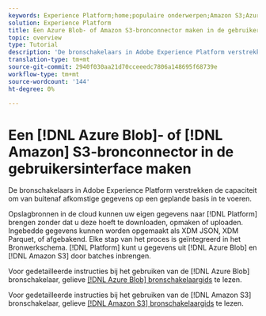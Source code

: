 ```yaml
---
keywords: Experience Platform;home;populaire onderwerpen;Amazon S3;Azure Blob
solution: Experience Platform
title: Een Azure Blob- of Amazon S3-bronconnector maken in de gebruikersinterface
topic: overview
type: Tutorial
description: 'De bronschakelaars in Adobe Experience Platform verstrekken de capaciteit om van buitenaf afkomstige gegevens op een geplande basis in te voeren. '
translation-type: tm+mt
source-git-commit: 2940f030aa21d70cceeedc7806a148695f68739e
workflow-type: tm+mt
source-wordcount: '144'
ht-degree: 0%

---
```



# Een [!DNL Azure Blob]- of [!DNL Amazon] S3-bronconnector in de gebruikersinterface maken

De bronschakelaars in Adobe Experience Platform verstrekken de capaciteit om van buitenaf afkomstige gegevens op een geplande basis in te voeren.

Opslagbronnen in de cloud kunnen uw eigen gegevens naar [!DNL Platform] brengen zonder dat u deze hoeft te downloaden, opmaken of uploaden. Ingebedde gegevens kunnen worden opgemaakt als XDM JSON, XDM Parquet, of afgebakend. Elke stap van het proces is geïntegreerd in het Bronwerkschema. [!DNL Platform] kunt u gegevens uit  [!DNL Azure Blob] en  [!DNL Amazon S3] door batches inbrengen.

Voor gedetailleerde instructies bij het gebruiken van de [!DNL Azure Blob] bronschakelaar, gelieve [[!DNL Azure Blob] bronschakelaargids](./blob.md) te lezen.

Voor gedetailleerde instructies bij het gebruiken van de [!DNL Amazon S3] bronschakelaar, gelieve [[!DNL Amazon S3] bronschakelaargids](./blob.md) te lezen.